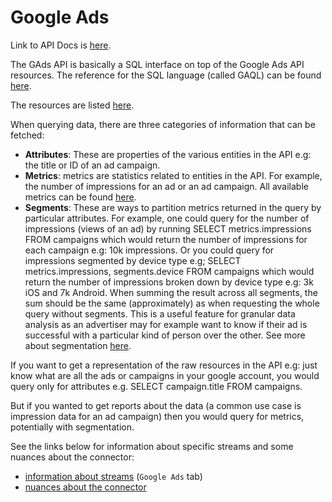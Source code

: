 # Google Ads

Link to API Docs is [here](https://developers.google.com/google-ads/api/docs/start). 

The GAds API is basically a SQL interface on top of the Google Ads API resources. The reference for the SQL language (called GAQL) can be found [here](https://developers.google.com/google-ads/api/docs/query/overview).

The resources are listed [here](https://developers.google.com/google-ads/api/reference/rpc/v8/overview).

When querying data, there are three categories of information that can be fetched: 

- **Attributes**: These are properties of the various entities in the API e.g: the title or ID of an ad campaign. 
- **Metrics**: metrics are statistics related to entities in the API. For example, the number of impressions for an ad or an ad campaign. All available metrics can be found [here](https://developers.google.com/google-ads/api/fields/v11/metrics).
- **Segments**: These are ways to partition metrics returned in the query by particular attributes. For example, one could query for the number of impressions (views of an ad) by running SELECT 
metrics.impressions FROM campaigns which would return the number of impressions for each campaign e.g: 10k impressions. Or you could query for impressions segmented by device type e.g; SELECT 
metrics.impressions, segments.device FROM campaigns which would return the number of impressions broken down by device type e.g: 3k iOS and 7k Android. When summing the result across all segments, 
the sum should be the same (approximately) as when requesting the whole query without segments. This is a useful feature for granular data analysis as an advertiser may for example want to know if 
their ad is successful with a particular kind of person over the other. See more about segmentation [here](https://developers.google.com/google-ads/api/docs/concepts/retrieving-objects).

If you want to get a representation of the raw resources in the API e.g: just know what are all the ads or campaigns in your google account, you would query only for attributes e.g. SELECT campaign.title FROM campaigns. 

But if you wanted to get reports about the data (a common use case is impression data for an ad campaign) then you would query for metrics, potentially with segmentation.

See the links below for information about specific streams and some nuances about the connector:
- [information about streams](https://docs.google.com/spreadsheets/d/1s-MAwI5d3eBlBOD8II_sZM7pw5FmZtAJsx1KJjVRFNU/edit#gid=1796337932) (`Google Ads` tab)
- [nuances about the connector](https://docs.airbyte.io/integrations/sources/google-ads)